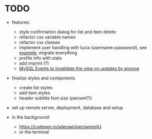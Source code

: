 # TODO

- features:

  - style confirmation dialog for list and item delete
  - refactor css variable names
  - refactor css classes
  - implement user handling with lucia (username+password), see [example](https://github.com/principle105/sveltekit-lucia-prisma-oauth), migrate everything
  - profile info with stats
  - add imprint (?)
  - [MySQL Events to invalidate the view on updates by anyone](https://github.com/rodrigogs/mysql-events)

- finalize styles and components

  - create list styles
  - add item styles
  - header subtitle font size (percent?))

- set up remote server, deployment, database and setup

- in the background:
  - https://codepen.io/aderaaij/pen/amqoVJ
  - or the terminal
